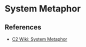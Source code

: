 # System Metaphor

## References

* [C2 Wiki: System Metaphor](https://c2.com/cgi/wiki?SystemMetaphor)
